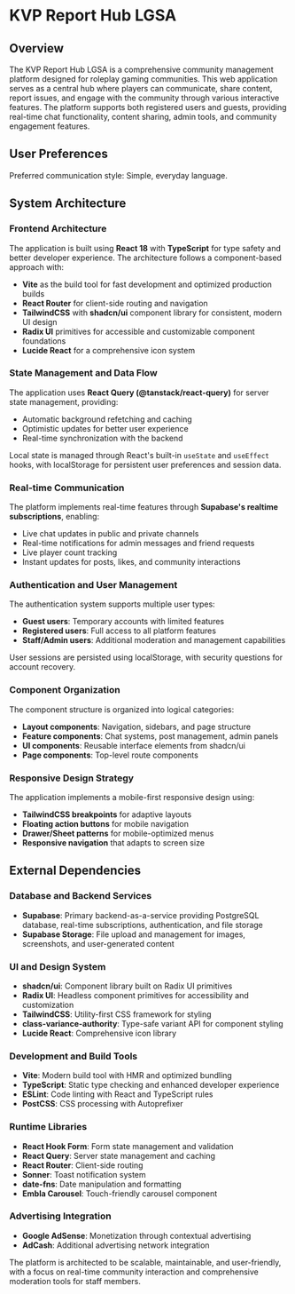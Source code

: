 # KVP Report Hub LGSA

## Overview

The KVP Report Hub LGSA is a comprehensive community management platform designed for roleplay gaming communities. This web application serves as a central hub where players can communicate, share content, report issues, and engage with the community through various interactive features. The platform supports both registered users and guests, providing real-time chat functionality, content sharing, admin tools, and community engagement features.

## User Preferences

Preferred communication style: Simple, everyday language.

## System Architecture

### Frontend Architecture
The application is built using **React 18** with **TypeScript** for type safety and better developer experience. The architecture follows a component-based approach with:

- **Vite** as the build tool for fast development and optimized production builds
- **React Router** for client-side routing and navigation
- **TailwindCSS** with **shadcn/ui** component library for consistent, modern UI design
- **Radix UI** primitives for accessible and customizable component foundations
- **Lucide React** for a comprehensive icon system

### State Management and Data Flow
The application uses **React Query (@tanstack/react-query)** for server state management, providing:
- Automatic background refetching and caching
- Optimistic updates for better user experience
- Real-time synchronization with the backend

Local state is managed through React's built-in `useState` and `useEffect` hooks, with localStorage for persistent user preferences and session data.

### Real-time Communication
The platform implements real-time features through **Supabase's realtime subscriptions**, enabling:
- Live chat updates in public and private channels
- Real-time notifications for admin messages and friend requests
- Live player count tracking
- Instant updates for posts, likes, and community interactions

### Authentication and User Management
The authentication system supports multiple user types:
- **Guest users**: Temporary accounts with limited features
- **Registered users**: Full access to all platform features
- **Staff/Admin users**: Additional moderation and management capabilities

User sessions are persisted using localStorage, with security questions for account recovery.

### Component Organization
The component structure is organized into logical categories:
- **Layout components**: Navigation, sidebars, and page structure
- **Feature components**: Chat systems, post management, admin panels
- **UI components**: Reusable interface elements from shadcn/ui
- **Page components**: Top-level route components

### Responsive Design Strategy
The application implements a mobile-first responsive design using:
- **TailwindCSS breakpoints** for adaptive layouts
- **Floating action buttons** for mobile navigation
- **Drawer/Sheet patterns** for mobile-optimized menus
- **Responsive navigation** that adapts to screen size

## External Dependencies

### Database and Backend Services
- **Supabase**: Primary backend-as-a-service providing PostgreSQL database, real-time subscriptions, authentication, and file storage
- **Supabase Storage**: File upload and management for images, screenshots, and user-generated content

### UI and Design System
- **shadcn/ui**: Component library built on Radix UI primitives
- **Radix UI**: Headless component primitives for accessibility and customization
- **TailwindCSS**: Utility-first CSS framework for styling
- **class-variance-authority**: Type-safe variant API for component styling
- **Lucide React**: Comprehensive icon library

### Development and Build Tools
- **Vite**: Modern build tool with HMR and optimized bundling
- **TypeScript**: Static type checking and enhanced developer experience
- **ESLint**: Code linting with React and TypeScript rules
- **PostCSS**: CSS processing with Autoprefixer

### Runtime Libraries
- **React Hook Form**: Form state management and validation
- **React Query**: Server state management and caching
- **React Router**: Client-side routing
- **Sonner**: Toast notification system
- **date-fns**: Date manipulation and formatting
- **Embla Carousel**: Touch-friendly carousel component

### Advertising Integration
- **Google AdSense**: Monetization through contextual advertising
- **AdCash**: Additional advertising network integration

The platform is architected to be scalable, maintainable, and user-friendly, with a focus on real-time community interaction and comprehensive moderation tools for staff members.